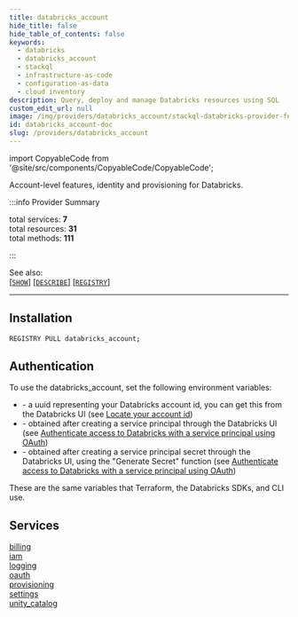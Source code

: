 ```yaml
---
title: databricks_account
hide_title: false
hide_table_of_contents: false
keywords:
  - databricks
  - databricks_account
  - stackql
  - infrastructure-as-code
  - configuration-as-data
  - cloud inventory
description: Query, deploy and manage Databricks resources using SQL
custom_edit_url: null
image: /img/providers/databricks_account/stackql-databricks-provider-featured-image.png
id: databricks_account-doc
slug: /providers/databricks_account
---
```


import CopyableCode from '@site/src/components/CopyableCode/CopyableCode';

Account-level features, identity and provisioning for Databricks.

:::info Provider Summary

<div class="row">
<div class="providerDocColumn">
<span>total services:&nbsp;<b>7</b></span><br />
<span>total resources:&nbsp;<b>31</b></span><br />
<span>total methods:&nbsp;<b>111</b></span><br />
</div>
</div>

:::

See also:   
[[` SHOW `]](https://stackql.io/docs/language-spec/show) [[` DESCRIBE `]](https://stackql.io/docs/language-spec/describe)  [[` REGISTRY `]](https://stackql.io/docs/language-spec/registry)
* * * 

## Installation
```bash
REGISTRY PULL databricks_account;
```

## Authentication

To use the databricks_account, set the following environment variables:

- <CopyableCode code="DATABRICKS_ACCOUNT_ID" /> - a uuid representing your Databricks account id, you can get this from the Databricks UI (see <a href="https://docs.databricks.com/en/admin/account-settings/index.html#locate-your-account-id">Locate your account id</a>)
- <CopyableCode code="DATABRICKS_CLIENT_ID" /> - obtained after creating a service principal through the Databricks UI (see <a href="https://docs.databricks.com/en/dev-tools/auth/oauth-m2m.html">Authenticate access to Databricks with a service principal using OAuth</a>)
- <CopyableCode code="DATABRICKS_CLIENT_SECRET" /> - obtained after creating a service principal secret through the Databricks UI, using the "Generate Secret" function (see <a href="https://docs.databricks.com/en/dev-tools/auth/oauth-m2m.html">Authenticate access to Databricks with a service principal using OAuth</a>)

These are the same variables that Terraform, the Databricks SDKs, and CLI use.  

## Services
<div class="row">
<div class="providerDocColumn">
<a href="/providers/databricks_account/billing/">billing</a><br />
<a href="/providers/databricks_account/iam/">iam</a><br />
<a href="/providers/databricks_account/logging/">logging</a><br />
<a href="/providers/databricks_account/oauth/">oauth</a><br />
</div>
<div class="providerDocColumn">
<a href="/providers/databricks_account/provisioning/">provisioning</a><br />
<a href="/providers/databricks_account/settings/">settings</a><br />
<a href="/providers/databricks_account/unity_catalog/">unity_catalog</a><br />
</div>
</div>
